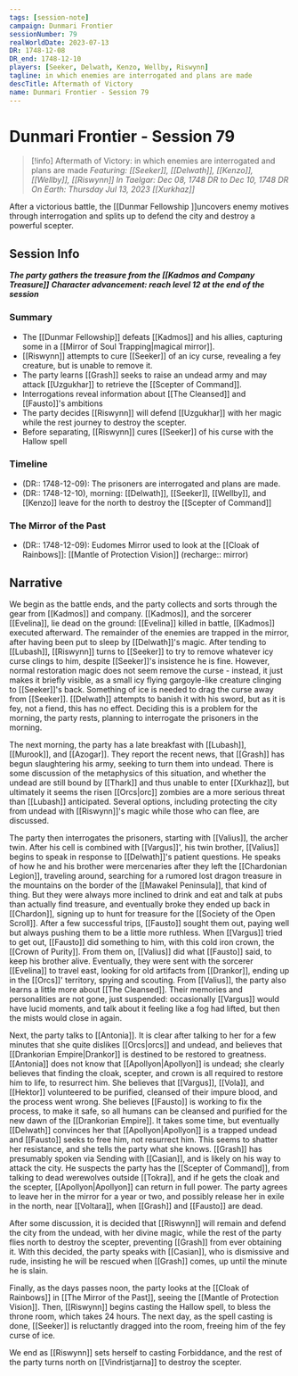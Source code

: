 ```yaml
---
tags: [session-note]
campaign: Dunmari Frontier
sessionNumber: 79
realWorldDate: 2023-07-13
DR: 1748-12-08
DR_end: 1748-12-10
players: [Seeker, Delwath, Kenzo, Wellby, Riswynn]
tagline: in which enemies are interrogated and plans are made
descTitle: Aftermath of Victory
name: Dunmari Frontier - Session 79
---
```

# Dunmari Frontier - Session 79

>[!info] Aftermath of Victory: in which enemies are interrogated and plans are made
> *Featuring: [[Seeker]], [[Delwath]], [[Kenzo]], [[Wellby]], [[Riswynn]]*
> *In Taelgar: Dec 08, 1748 DR to Dec 10, 1748 DR*
> *On Earth: Thursday Jul 13, 2023*
> *[[Xurkhaz]]*

After a victorious battle, the [[Dunmar Fellowship ]]uncovers enemy motives through interrogation and splits up to defend the city and destroy a powerful scepter.

## Session Info

***The party gathers the treasure from the [[Kadmos and Company Treasure]]***
***Character advancement: reach level 12 at the end of the session***
### Summary
- The [[Dunmar Fellowship]] defeats [[Kadmos]] and his allies, capturing some in a [[Mirror of Soul Trapping|magical mirror]].
- [[Riswynn]] attempts to cure [[Seeker]] of an icy curse, revealing a fey creature, but is unable to remove it.
- The party learns [[Grash]] seeks to raise an undead army and may attack [[Uzgukhar]] to retrieve the [[Scepter of Command]].
- Interrogations reveal information about [[The Cleansed]] and [[Fausto]]'s ambitions
- The party decides [[Riswynn]] will defend [[Uzgukhar]] with her magic while the rest journey to destroy the scepter.
- Before separating, [[Riswynn]] cures [[Seeker]] of his curse with the Hallow spell

### Timeline
- (DR:: 1748-12-09): The prisoners are interrogated and plans are made.
- (DR:: 1748-12-10), morning: [[Delwath]], [[Seeker]], [[Wellby]], and [[Kenzo]] leave for the north to destroy the [[Scepter of Command]]

### The Mirror of the Past
- (DR:: 1748-12-09): Eudomes Mirror used to look at the [[Cloak of Rainbows]]: [[Mantle of Protection Vision]] (recharge:: mirror)

## Narrative
We begin as the battle ends, and the party collects and sorts through the gear from [[Kadmos]] and company. [[Kadmos]], and the sorcerer [[Evelina]], lie dead on the ground: [[Evelina]] killed in battle, [[Kadmos]] executed afterward. The remainder of the enemies are trapped in the mirror, after having been put to sleep by [[Delwath]]'s magic. After tending to [[Lubash]], [[Riswynn]] turns to [[Seeker]] to try to remove whatever icy curse clings to him, despite [[Seeker]]'s insistence he is fine. However, normal restoration magic does not seem remove the curse - instead, it just makes it briefly visible, as a small icy flying gargoyle-like creature clinging to [[Seeker]]'s back. Something of ice is needed to drag the curse away from [[Seeker]]. [[Delwath]] attempts to banish it with his sword, but as it is fey, not a fiend, this has no effect. Deciding this is a problem for the morning, the party rests, planning to interrogate the prisoners in the morning.

The next morning, the party has a late breakfast with [[Lubash]], [[Murook]], and [[Azogar]]. They report the recent news, that [[Grash]] has begun slaughtering his army, seeking to turn them into undead. There is some discussion of the metaphysics of this situation, and whether the undead are still bound by [[Thark]] and thus unable to enter [[Xurkhaz]], but ultimately it seems the risen [[Orcs|orc]] zombies are a more serious threat than [[Lubash]] anticipated. Several options, including protecting the city from undead with [[Riswynn]]'s magic while those who can flee, are discussed.

The party then interrogates the prisoners, starting with [[Valius]], the archer twin. After his cell is combined with [[Vargus]]', his twin brother, [[Valius]] begins to speak in response to [[Delwath]]'s patient questions. He speaks of how he and his brother were mercenaries after they left the [[Chardonian Legion]], traveling around, searching for a rumored lost dragon treasure in the mountains on the border of the [[Mawakel Peninsula]], that kind of thing. But they were always more inclined to drink and eat and talk at pubs than actually find treasure, and eventually broke they ended up back in [[Chardon]], signing up to hunt for treasure for the [[Society of the Open Scroll]]. After a few successful trips, [[Fausto]] sought them out, paying well but always pushing them to be a little more ruthless. When [[Vargus]] tried to get out, [[Fausto]] did something to him, with this cold iron crown, the [[Crown of Purity]]. From them on, [[Valius]] did what [[Fausto]] said, to keep his brother alive. Eventually, they were sent with the sorcerer [[Evelina]] to travel east, looking for old artifacts from [[Drankor]], ending up in the [[Orcs]]' territory, spying and scouting. From [[Valius]], the party also learns a little more about [[The Cleansed]]. Their memories and personalities are not gone, just suspended: occasionally [[Vargus]] would have lucid moments, and talk about it feeling like a fog had lifted, but then the mists would close in again. 

Next, the party talks to [[Antonia]]. It is clear after talking to her for a few minutes that she quite dislikes [[Orcs|orcs]] and undead, and believes that [[Drankorian Empire|Drankor]] is destined to be restored to greatness. [[Antonia]] does not know that [[Apollyon|Apollyon]] is undead; she clearly believes that finding the cloak, scepter, and crown is all required to restore him to life, to resurrect him. She believes that [[Vargus]], [[Vola]], and [[Hektor]] volunteered to be purified, cleansed of their impure blood, and the process went wrong. She believes [[Fausto]] is working to fix the process, to make it safe, so all humans can be cleansed and purified for the new dawn of the [[Drankorian Empire]]. It takes some time, but eventually [[Delwath]] convinces her that [[Apollyon|Apollyon]] is a trapped undead and [[Fausto]] seeks to free him, not resurrect him. This seems to shatter her resistance, and she tells the party what she knows. [[Grash]] has presumably spoken via Sending with [[Casian]], and is likely on his way to attack the city. He suspects the party has the [[Scepter of Command]], from talking to dead werewolves outside [[Tokra]], and if he gets the cloak and the scepter, [[Apollyon|Apollyon]] can return in full power. The party agrees to leave her in the mirror for a year or two, and possibly release her in exile in the north, near [[Voltara]], when [[Grash]] and [[Fausto]] are dead.

After some discussion, it is decided that [[Riswynn]] will remain and defend the city from the undead, with her divine magic, while the rest of the party flies north to destroy the scepter, preventing [[Grash]] from ever obtaining it. With this decided, the party speaks with [[Casian]], who is dismissive and rude, insisting he will be rescued when [[Grash]] comes, up until the minute he is slain. 

Finally, as the days passes noon, the party looks at the [[Cloak of Rainbows]] in [[The Mirror of the Past]], seeing the [[Mantle of Protection Vision]]. Then, [[Riswynn]] begins casting the Hallow spell, to bless the throne room, which takes 24 hours. The next day, as the spell casting is done, [[Seeker]] is reluctantly dragged into the room, freeing him of the fey curse of ice. 

We end as [[Riswynn]] sets herself to casting Forbiddance, and the rest of the party turns north on [[Vindristjarna]] to destroy the scepter. 
